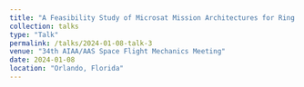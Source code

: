 ```yaml
---
title: "A Feasibility Study of Microsat Mission Architectures for Ring Science in the Uranian System"
collection: talks
type: "Talk"
permalink: /talks/2024-01-08-talk-3
venue: "34th AIAA/AAS Space Flight Mechanics Meeting"
date: 2024-01-08
location: "Orlando, Florida"
---
```

